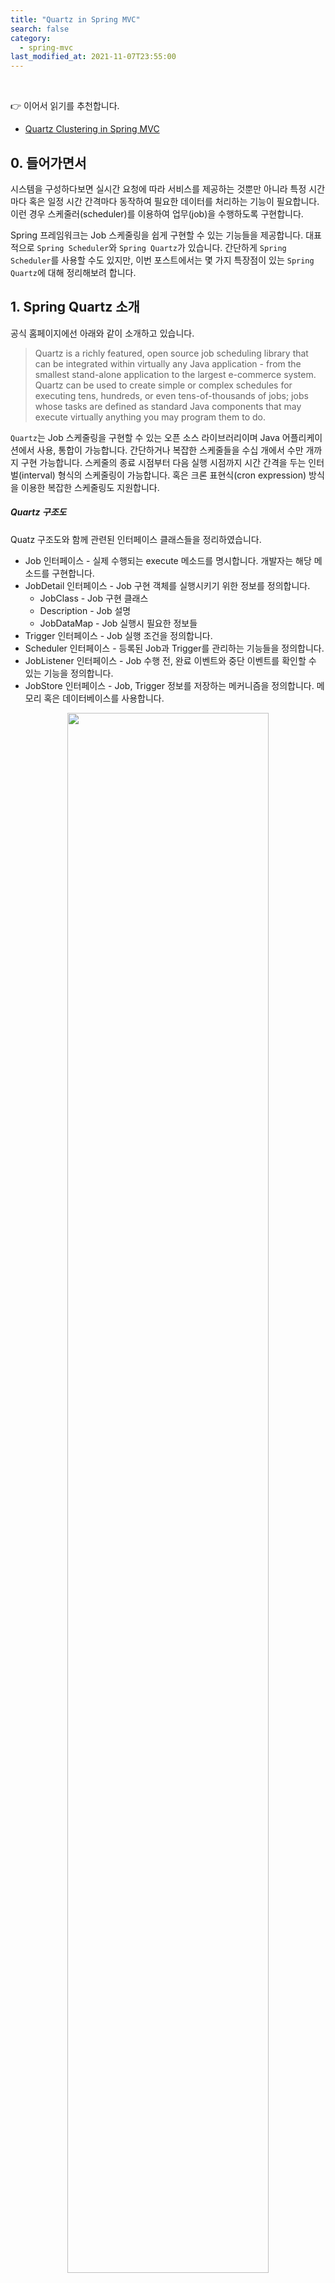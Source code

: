 ```yaml
---
title: "Quartz in Spring MVC"
search: false
category:
  - spring-mvc
last_modified_at: 2021-11-07T23:55:00
---
```


<br>

👉 이어서 읽기를 추천합니다.
- [Quartz Clustering in Spring MVC][quartz-clustering-link]

## 0. 들어가면서
시스템을 구성하다보면 실시간 요청에 따라 서비스를 제공하는 것뿐만 아니라 특정 시간마다 혹은 일정 시간 간격마다 동작하여 필요한 데이터를 처리하는 기능이 필요합니다. 
이런 경우 스케줄러(scheduler)를 이용하여 업무(job)을 수행하도록 구현합니다. 

Spring 프레임워크는 Job 스케줄링을 쉽게 구현할 수 있는 기능들을 제공합니다. 
대표적으로 `Spring Scheduler`와 `Spring Quartz`가 있습니다. 
간단하게 `Spring Scheduler`를 사용할 수도 있지만, 이번 포스트에서는 몇 가지 특장점이 있는 `Spring Quartz`에 대해 정리해보려 합니다.

## 1. Spring Quartz 소개

공식 홈페이지에선 아래와 같이 소개하고 있습니다. 

> Quartz is a richly featured, open source job scheduling library that can be integrated within virtually any Java application - 
> from the smallest stand-alone application to the largest e-commerce system.
> Quartz can be used to create simple or complex schedules for executing tens, hundreds, or even tens-of-thousands of jobs; 
> jobs whose tasks are defined as standard Java components that may execute virtually anything you may program them to do. 

`Quartz`는 Job 스케줄링을 구현할 수 있는 오픈 소스 라이브러리이며 Java 어플리케이션에서 사용, 통합이 가능합니다. 
간단하거나 복잡한 스케줄들을 수십 개에서 수만 개까지 구현 가능합니다. 
스케줄의 종료 시점부터 다음 실행 시점까지 시간 간격을 두는 인터벌(interval) 형식의 스케줄링이 가능합니다. 
혹은 크론 표현식(cron expression) 방식을 이용한 복잡한 스케줄링도 지원합니다. 

##### Quartz 구조도
Quatz 구조도와 함께 관련된 인터페이스 클래스들을 정리하였습니다. 
- Job 인터페이스 - 실제 수행되는 execute 메소드를 명시합니다. 개발자는 해당 메소드를 구현합니다.
- JobDetail 인터페이스 - Job 구현 객체를 실행시키기 위한 정보를 정의합니다. 
    - JobClass - Job 구현 클래스
    - Description - Job 설명
    - JobDataMap - Job 실행시 필요한 정보들
- Trigger 인터페이스 - Job 실행 조건을 정의합니다. 
- Scheduler 인터페이스 - 등록된 Job과 Trigger를 관리하는 기능들을 정의합니다.
- JobListener 인터페이스 - Job 수행 전, 완료 이벤트와 중단 이벤트를 확인할 수 있는 기능을 정의합니다.
- JobStore 인터페이스 - Job, Trigger 정보를 저장하는 메커니즘을 정의합니다. 메모리 혹은 데이터베이스를 사용합니다.

<p align="center"><img src="/images/quartz-in-spring-mvc-1.JPG" width="80%"></p>
<center>https://blog.advenoh.pe.kr/spring/Quartz-Job-Scheduler%EB%9E%80/</center>

### 1.1. Quartz와 Batch는 어떻게 다른가?
저는 `Quartz`에 대해 공부해보기 전인 최근까지도 배치(batch)라는 용어와 혼동하여 사용하였습니다. 
공부하기 전까지는 `Quartz`가 제공하는 기능이 `Batch Job`이라고 생각었는데, 실제로 제공하는 기능은 `Job Scheduling`입니다. 
둘은 다른 개념이므로 포스트를 이어가기 전에 짚고 넘어가겠습니다. 

##### Job Scheduling
- 특정한 시간에 등록한 작업(job)을 자동으로 실행시키는 일을 의미합니다. 

##### Batch Job
- 일괄처리. 여러 개의 작업(job)을 중단 없이 연속적으로 처리하는 일을 의미합니다. 
- 사용자와의 상호 작용 없이 여러 작업(job)들을 미리 정해진 순서에 따라 일괄적으로 처리합니다. 
- 정기적인 수행을 위해 Job Scheduling 기능을 이용해야 합니다.

### 1.2. Quartz 특장점
- 데이터베이스를 기반으로 클러스터링(clustering) 기능을 제공합니다.
- 시스템의 `failover`와 라운드-로빈(round-robbin) 방식의 분산 처리를 지원합니다.
- 기본적으로 여러 가지 플러그인(plug-in)을 제공합니다.
    - ShutdownHookingPlugin - JVM 종료 이벤트를 확인하고 스케줄러에게 종료를 알립니다.
    - LoggingJobHistoryPlugin - Job 실행에 대한 로그를 남깁니다. 

### 1.3. Quratz 단점
- 클러스터링 기능을 제공하지만, 단순한 랜덤(random) 방식이라 완벽한 분산 처리는 안 됩니다. 
- ADMIN UI를 제공하지 않습니다.
- 스케줄링 실행에 대한 이력을 보관하지 않습니다.

## 2. Quartz 구현하기
현재 진행하는 프로젝트의 기술 스택인 Spring MVC(Spring Legacy) 프레임워크를 이용하여 구현하였습니다. 
시간이나 기회가 된다면 Spring Boot 프레임워크를 이용한 구현 예제도 포스트할 예정입니다. 

### 2.1. Cron Expression

> 크론(cron)- 유닉스(Unix) 계열의 Job Scheduler

크론 표현식(cron expression)은 크론 스케줄러에서 사용하는 정규 표현식입니다. 
이 표현식을 이용해 Quartz 스케줄러의 트리거 시간을 지정할 수 있습니다. 

##### Cron Expression Field Set
- 7개의 필드로 구성되어 있습니다.

| 필드명 | 위치 | 값의 허용 범위 | 허용된 특수문자 |
|:---:|:---:|:---:|:---:|
| 초(seconds) | 1번 | 0 ~ 59 | , - * / | 
| 분(minutes) | 2번 | 0 ~ 59 | , - * / | 
| 시(hours) | 3번 | 0 ~ 23 | , - * / | 
| 일(day) | 4번 | 1 ~ 31 | , - * ? / L W | 
| 월(month) | 5번 | 1 ~ 12 or JAN ~ DEC | , - * / | 
| 요일(week) | 6번 | 0 ~ 6 or SUN ~ SAT | , - * ? / L # | 
| 연도(year) | 7번 | empty or 1970 ~ 2099 | , - * / | 

##### 특수문자 의미
- `*` - 모든 값을 의미합니다.
- `?` - 특정한 값이 없음을 의미합니다.
- `-` - 범위를 의미합니다. 월요일에서 수요일은 `MON-WED`으로 표현합니다.
- `,` - 특별한 값일 때만 동작합니다. 월,수,금 실행은 `MON,WED,FRI`으로 표현합니다.
- `/` - 시작시간/단위를 나눠 표현합니다. `0/5` 표현은 0초부터 5초간격으로 실행을 의미합니다.
- `L` - 일 위치에서 사용하면 마지막 일, 요일 위치에서 사용하면 마지막 요일(토요일)입니다.
- `W` - 가장 가까운 평일을 찾습니다. `15W` 표현은 15일에서 가장 가까운 평일을 찾습니다.
- `#` - 몇 째주의 무슨 요일인지 표현합니다. `3#2` 표현은 2번째 주 수요일을 찾습니다. 

##### Cron Expression Example
- 간단한 예시를 통해 이해도를 높혀보겠습니다.

| 표현식 | 빈도 |
|:---|:---|
| 0/5 * * * * ? | 5초마다 실행 |
| 0 0/5 * * * ? | 5분마다 실행 |
| 0 15 10 ? * * | 매일 오전 10시 15분에 실행 |
| 0 15 10 * * ? 2014 | 2014년 동안 매일 오전 10시 15분에 실행 |
| 0 * 14 * * ? | 매일 오후 2시에 시작해서 매 분마다 실행하고 오후 2시 59분에 마지막 실행 |
| 0 0/5 14 * * ? | 매일 오후 2시에 시작해서 5분마다 실행하고 오후 2시 55분에 마지막 실행 |
| 0 0/5 14,18 * * ? | 매일 오후 2시, 6시에 시작해서 5분마다 실행하고 오후 2시 55분, 6시 55분에 마지막 실행 |

### 2.2. pom.xml
전체 XML 파일 내용은 테스트 코드 GitHub 링크에서 확인할 수 있습니다.
- 다음과 같은 라이브러리가 필요합니다.
- quartz 라이브러리 - Quartz 기능을 사용할 때 필요한 라이브러리

```xml
<project>
    <dependencies>
        ...
        <dependency>
            <groupId>org.quartz-scheduler</groupId>
            <artifactId>quartz</artifactId>
            <version>2.3.0</version>
        </dependency>
    </dependencies>
</project>
```

- spring-context-support - Quartz 지원 스프링 라이브러리

```xml
<project>
    <dependencies>
        ...
        <dependency>
            <groupId>org.springframework</groupId>
            <artifactId>spring-context-support</artifactId>
            <version>${org.springframework-version}</version>
        </dependency>
    </dependencies>
</project>
```

### 2.2. applicaitonContext.xml
Quartz와 관련된 빈(bean) 설정을 하나씩 살펴보도록 하겠습니다. 
전체 XML 파일 내용은 테스트 코드 GitHub 링크에서 확인할 수 있습니다.

#### 2.2.1. JobDetailFactoryBean 설정
- `JobDetail` 객체를 만드는 `JobDetailFactoryBean` 객체를 정의합니다.
- `jobClass` - Job 역할을 수행할 클래스를 지정합니다.
- `jobDataAsMap` - Job 역할을 수행항 클래스에게 전달할 파라미터를 정의합니다. `setter` 메소드를 통해 전달받습니다. 

```xml
    <bean name="blogJob" class="org.springframework.scheduling.quartz.JobDetailFactoryBean">
        <property name="jobClass" value="blog.in.action.job.BlogJob"/>
        <property name="jobDataAsMap">
            <map>
                <entry key="blogService" value-ref="blobService"/>
            </map>
        </property>
        <property name="durability" value="true"/>
    </bean>
```

#### 2.2.2. CronTriggerFactoryBean 설정
- 작업을 수행할 조건을 정의하고 있는 `Trigger` 객체에 대한 설정입니다. 
- Cron Expression을 사용하는 `CronTriggerFactoryBean` 객체에 대해 정의합니다.
- `jobDetail` - 수행시키는 `jobDetail` 객체를 지정합니다.
- `cronExpression` - 작업을 수행할 조건을 Cron Expression으로 정의합니다.
    - 매 5초마다 동작

```xml
    <bean id="cronTrigger" class="org.springframework.scheduling.quartz.CronTriggerFactoryBean">
        <property name="jobDetail" ref="blogJob"/>
        <property name="cronExpression" value="0/5 * * * * ?"/>
    </bean>
```

#### 2.2.3. SchedulerFactoryBean 설정
- 스케줄러(scheduler)를 생성하는 `SchedulerFactoryBean` 객체에 대해 정의합니다.
- `triggers` - 사용할 트리거들을 지정합니다.

```xml
    <bean class="org.springframework.scheduling.quartz.SchedulerFactoryBean">
        <property name="triggers">
            <list>
                <ref bean="cronTrigger"/>
            </list>
        </property>
    </bean>
```

### 2.3. BlogJob 클래스
- QuartzJobBean 클래스를 구현합니다.
- `executeInternal` 메소드 내부에 수행시킬 기능을 구현합니다.
- `setter` 메소드를 이용해 `blogService` 빈(bean) 객체를 주입받습니다. 

```java
package blog.in.action.job;

import blog.in.action.service.BlogService;
import org.quartz.JobExecutionContext;
import org.quartz.JobExecutionException;
import org.springframework.scheduling.quartz.QuartzJobBean;

public class BlogJob extends QuartzJobBean {

    private BlogService blogService;

    public void setBlogService(BlogService blogService) {
        this.blogService = blogService;
    }

    @Override
    protected void executeInternal(JobExecutionContext jobExecutionContext) throws JobExecutionException {
        try {
            blogService.updateTest();
        } catch (Exception e) {
            e.printStackTrace();
        }
    }
}
```

### 2.4. BlogServiceImpl 클래스
- 빈(bean) 이름을 `blobService`으로 지정합니다. 
- 이름을 지정하지 않는 경우 `jobDataAsMap` 설정시 찾을 수 없다는 에러가 발생합니다.
- 트랜잭션 정상 처리 여부를 확인하기 위해 임의로 예외(exception)을 발생시킵니다.

```java
package blog.in.action.service.impl;

import blog.in.action.dao.BlogDao;
import blog.in.action.service.BlogService;
import java.util.List;
import java.util.Map;
import java.util.Random;
import org.springframework.stereotype.Service;

@Service("blobService")
public class BlogServiceImpl implements BlogService {

    private final BlogDao blogDao;

    public BlogServiceImpl(BlogDao blogDao) {
        this.blogDao = blogDao;
    }

    @Override
    public void updateTest() {
        List<Map<String, Object>> itemList = blogDao.selectTest();
        for (Map<String, Object> item : itemList) {
            blogDao.updateTest(item);
            if (new Random().nextBoolean()) {
                throw new RuntimeException("throw exception");
            }
        }
    }
}
```

### 2.5. BlogDao 인터페이스
- selectTest 메소드 - TB_TEST 테이블 데이터를 조회합니다.
- updateTest 메소드 - TB_TEST 테이블 데이터를 업데이트합니다.

```java
package blog.in.action.dao;

import java.util.List;
import java.util.Map;

public interface BlogDao {

    List<Map<String, Object>> selectTest();

    void updateTest(Map<String, Object> test);
}
```

### 2.6. sql.xml
- updateTest 질의 - 특정 ID를 가지는 데이터의 변경 시점을 업데이트합니다.

```xml
<?xml version="1.0" encoding="UTF-8"?>
<!DOCTYPE mapper PUBLIC "-//mybatis.org//DTD Mapper 3.0//EN" "http://mybatis.org/dtd/mybatis-3-mapper.dtd">

<mapper namespace="blog.in.action.dao.BlogDao">

    <select id="selectTest" resultType="java.util.Map">
        select *
        from TB_TEST
    </select>

    <update id="updateTest" parameterType="java.util.Map">
        update TB_TEST
        set CHANGED_AT = sysdate()
        where id = #{ID}
    </update>

</mapper>
```

## 3. Quartz Scheduler 테스트
- 서버를 동작시킵니다.
- TB_TEST 테이블의 `CHANGED_AT` 항목이 5초마다 갱신되는지 확인합니다.
- 예외(exception)가 발생한 경우에는 `CHANGED_AT` 항목이 갱신되지 않음을 확인합니다.

<p align="center"><img src="/images/quartz-in-spring-mvc-2.gif" width="100%"></p>

#### TEST CODE REPOSITORY
- <https://github.com/Junhyunny/blog-in-action/tree/master/2021-11-07-quartz-in-spring-mvc>

#### REFERENCE
- <https://www.quartz-scheduler.org/overview/>
- <https://sabarada.tistory.com/113>
- [Spring Boot - 스프링 부트 Quartz!][spring-boot-quartz-link]
- [[Quartz-1] Quartz Job Scheduler란?][what-is-quartz-job-link]
- <https://zamezzz.tistory.com/197>
- <https://offbyone.tistory.com/256>
- <http://websystique.com/spring/spring-4-quartz-scheduler-integration-example/>

[spring-boot-quartz-link]: https://kouzie.github.io/spring/Spring-Boot-%EC%8A%A4%ED%94%84%EB%A7%81-%EB%B6%80%ED%8A%B8-Quartz/#%EA%B5%AC%EC%A1%B0
[what-is-quartz-job-link]: <https://blog.advenoh.pe.kr/spring/Quartz-Job-Scheduler%EB%9E%80/>
[quartz-clustering-link]: https://junhyunny.github.io/spring-mvc/quartz-clustering-in-spring-mvc/